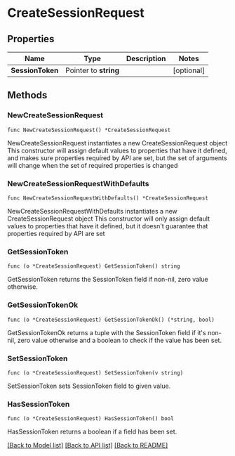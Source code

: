 # CreateSessionRequest

## Properties

Name | Type | Description | Notes
------------ | ------------- | ------------- | -------------
**SessionToken** | Pointer to **string** |  | [optional] 

## Methods

### NewCreateSessionRequest

`func NewCreateSessionRequest() *CreateSessionRequest`

NewCreateSessionRequest instantiates a new CreateSessionRequest object
This constructor will assign default values to properties that have it defined,
and makes sure properties required by API are set, but the set of arguments
will change when the set of required properties is changed

### NewCreateSessionRequestWithDefaults

`func NewCreateSessionRequestWithDefaults() *CreateSessionRequest`

NewCreateSessionRequestWithDefaults instantiates a new CreateSessionRequest object
This constructor will only assign default values to properties that have it defined,
but it doesn't guarantee that properties required by API are set

### GetSessionToken

`func (o *CreateSessionRequest) GetSessionToken() string`

GetSessionToken returns the SessionToken field if non-nil, zero value otherwise.

### GetSessionTokenOk

`func (o *CreateSessionRequest) GetSessionTokenOk() (*string, bool)`

GetSessionTokenOk returns a tuple with the SessionToken field if it's non-nil, zero value otherwise
and a boolean to check if the value has been set.

### SetSessionToken

`func (o *CreateSessionRequest) SetSessionToken(v string)`

SetSessionToken sets SessionToken field to given value.

### HasSessionToken

`func (o *CreateSessionRequest) HasSessionToken() bool`

HasSessionToken returns a boolean if a field has been set.


[[Back to Model list]](../README.md#documentation-for-models) [[Back to API list]](../README.md#documentation-for-api-endpoints) [[Back to README]](../README.md)


